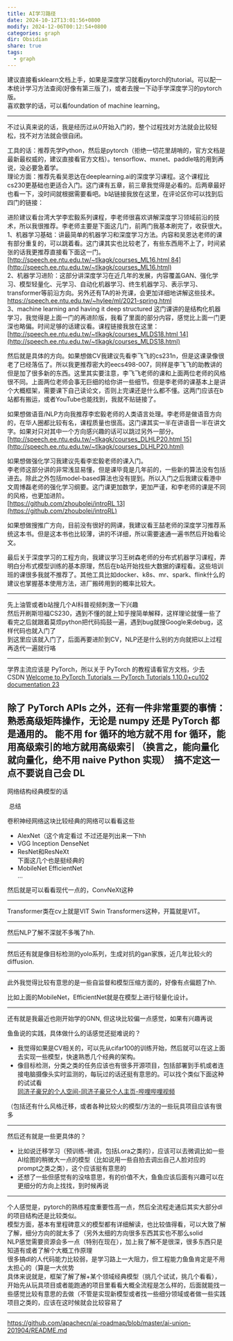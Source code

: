 ```yaml
---
title: AI学习路径
date: 2024-10-12T13:01:56+0800
modify: 2024-12-06T00:12:54+0800
categories: graph
dir: Obsidian
share: true
tags:
  - graph
---
```


建议直接看sklearn文档上手，如果是深度学习就看pytorch的tutorial。可以配一本统计学习方法查阅(好像有第三版了)，或者去搜一下动手学深度学习的pytorch版。  
喜欢数学的话，可以看foundation of machine learning。

---

不过认真来说的话，我是经历过从0开始入门的，整个过程找对方法就会比较轻松，找不对方法就会很自闭。

工具的话：推荐先学Python，然后是pytorch（拒绝一切花里胡哨的，官方文档是最新最权威的，建议直接看官方文档）。tensorflow、mxnet、paddle啥的用到再说，没必要急着学。  
理论方面：推荐先看吴恩达在deeplearning.ai的深度学习课程。这个课程比cs230更基础也更适合入门。这门课有五章，前三章我觉得是必看的。后两章最好也看一下，没时间就根据需要看吧。b站链接我放在这里，在评论区你可以找到后四门的链接：

进阶建议看台湾大学李宏毅系列课程，李老师很喜欢讲解深度学习领域前沿的技术，所以我很推荐。李老师主要是下面这几门，前两门我基本刷完了，收获很大。  
1、机器学习基础：讲最简单的机器学习和深度学习方法。内容和吴恩达老师的课有部分重复的，可以跳着看。这门课其实也比较老了，有些东西用不上了，时间紧张的话我更推荐直接看下面这一门。  
[http://speech.ee.ntu.edu.tw/~tlkagk/courses_ML16.html 84](http://speech.ee.ntu.edu.tw/~tlkagk/courses_ML16.html)  
2、机器学习进阶：这部分讲深度学习在近几年的发展，内容覆盖GAN、强化学习、模型轻量化、元学习、自动化机器学习、终生机器学习、表示学习、transformer等前沿方向。另外还有TA的补充课，会更加详细地讲解这些技术。  
https://speech.ee.ntu.edu.tw/~hylee/ml/2021-spring.html  
3、machine learning and having it deep structured 这门课讲的是结构化机器学习，我觉得是上面一门的再进阶版，我看了里面的部分内容，感觉比上面一门更深也略偏。时间足够的话建议看。课程链接我放在这里：  
[http://speech.ee.ntu.edu.tw/~tlkagk/courses_MLDS18.html 14](http://speech.ee.ntu.edu.tw/~tlkagk/courses_MLDS18.html)

然后就是具体的方向。如果想做CV我建议先看李飞飞的cs231n，但是这课录像很老了已经落伍了。所以我更推荐密大的eecs498-007，同样是李飞飞的助教讲的但是加了很多新的东西。这里其实要注意，李飞飞老师的课和上面两位老师的风格很不同。上面两位老师会事无巨细的给你讲一些细节。但是李老师的课基本上是讲个大概框架，需要课下自己读论文，否则上完课还是什么都不懂。这两门应该在b站都有搬运，或者YouTube也能找到，我就不贴链接了。

如果想做语音/NLP方向我推荐李宏毅老师的人类语言处理。李老师是做语音方向的，在华人圈都比较有名，课程质量也很高。这门课其实一半在讲语音一半在讲文字。如果对只对其中一个方向感兴趣的话可以跳过另外一部分。  
[http://speech.ee.ntu.edu.tw/~tlkagk/courses_DLHLP20.html 15](http://speech.ee.ntu.edu.tw/~tlkagk/courses_DLHLP20.html)

如果想做强化学习我建议先看李宏毅老师的课入门。  
李老师这部分讲的非常浅显易懂，但是课毕竟是几年前的，一些新的算法没有包括进去。除此之外包括model-based算法也没有提到。所以入门之后我建议看港中文周博磊老师的强化学习纲要。这门课更加数学，更加严谨，和李老师的课是不同的风格，也更加进阶。  
[https://github.com/zhoubolei/introRL 13](https://github.com/zhoubolei/introRL)

如果想做搜推广方向，目前没有很好的网课，我建议看王喆老师的深度学习推荐系统这本书。但是这本书也比较薄，讲的不详细，所以需要速通一遍书然后开始看论文。

最后关于深度学习的工程方向，我建议学习王树森老师的分布式机器学习课程，弄明白分布式模型训练的基本原理，然后在b站开始找些大数据的课程看。这些培训班的课很多我就不推荐了。其他工具比如docker、k8s、mr、spark、flink什么的建议也掌握基本使用方法，进厂搬砖用到的概率比较大。

---

先上油管或者b站搜几个AI科普视频刺激一下兴趣  
然后开刷斯坦福CS230，遇到不懂的就上知乎搜简单解释，这样理论就懂一些了  
看完之后就跟着莫烦python把代码捣鼓一遍，遇到bug就搜Google来debug，这样代码也就入门了  
到这里应该就入门了，后面再要进阶到CV，NLP还是什么别的方向就把以上过程再迭代一遍就行咯

---

学界主流应该是 PyTorch，所以关于 PyTorch 的教程请看官方文档，少去 CSDN [Welcome to PyTorch Tutorials — PyTorch Tutorials 1.10.0+cu102 documentation 23](https://pytorch.org/tutorials/)

除了 PyTorch APIs 之外，还有一件非常重要的事情：**熟悉高级矩阵操作**，无论是 numpy 还是 PyTorch 都是通用的。
能不用 for 循环的地方就不用 for 循环，能用高级索引的地方就用高级索引 （换言之，能向量化就向量化，绝不用 naive Python 实现）
 搞不定这一点不要说自己会 DL
 
---

网络结构经典模型的话

 总结

卷积神经网络这块比较经典的网络可以看看这些 

- AlexNet（这个肯定看过 不过还是列出来一下hh
- VGG Inception DenseNet
- ResNet和ResNeXt  
	下面这几个也是挺经典的
- MobileNet EfficientNet  
	...

然后就是可以看看现代一点的，ConvNeXt这种  

---

Transformer类在cv上就是VIT Swin Transformers这种，开篇就是VIT。

---

然后NLP了解不深就不多嘴了hh.

---

然后还有就是像目标检测的yolo系列，生成对抗的gan家族，近几年比较火的diffusion.

---

此外我觉得比较有意思的是一些自监督和模型压缩方面的，好像有点偏题了hh.

比如上面的MobileNet，EfficientNet就是在模型上进行轻量化设计。

---

还有就是我最近也刚开始学的GNN, 但这块比较偏一点感觉，如果有兴趣再说

鱼鱼说的实践，具体做什么的话感觉还挺难说的？

- 我觉得如果是CV相关的，可以先从cifar100的训练开始，然后就可以在这上面去实现一些模型，快速熟悉几个经典的架构。
- 像目标检测，分类之类的任务应该也有很多开源项目，包括部署到手机或者连接电脑摄像头实时监测的，每玩过的话还挺有意思的。可以找个类似下面这种的试试看  
	[同济子豪兄的个人空间-同济子豪兄个人主页-哔哩哔哩视频](https://space.bilibili.com/1900783/channel/collectiondetail?sid=1631214)

（包括还有什么风格迁移，或者各种比较火的模型/方法的一些玩具项目应该有很多

---

然后还有就是一些更具体的？

- 比如说迁移学习（预训练-微调，包括Lora之类的），应该可以去微调比如一些AI绘图的稍微大一点的模型（比如说用一些自拍去调出自己人脸对应的prompt之类之类），这个应该挺有意思的
- 还想了一些但感觉有的没啥意思，有的价值不大，鱼鱼应该后面有兴趣可以在更细分的方向上找找，到时候再说

---

个人感觉是，pytorch的熟练程度重要性高一点，然后全流程走通后其实大部分dl的项目结构还是比较类似。  
模型方面，基本有里程碑意义的模型都有详细解读，也比较值得看，可以大致了解了解，细分方向的就太多了（另外太细的方向很多东西其实也不那么solid  
NLP感觉需要资源会多一点（特别在现在），加上我了解不是很深，很多东西只是知道有或者了解个大概工作原理  
很多搞dl的人代码能力比较弱，是学习路上一大阻力，但工程能力鱼鱼肯定是不用太担心的（算是一大优势  
具体来说就是，框架了解了解+某个领域经典模型（挑几个试试，挑几个看看），开始先从玩具项目或者能跑通的项目里看看大概全流程是怎么样的，后面就能找一些感觉比较有意思的去做（不管是实现新模型或者找一些细分领域或者做一些实践项目之类的，应该在这时候就会比较容易了

---

https://github.com/apachecn/ai-roadmap/blob/master/ai-union-201904/README.md